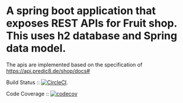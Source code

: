 # A spring boot application that exposes REST APIs for Fruit shop. This uses h2 database and Spring data model.
The apis are implemented based on the specification of  https://api.predic8.de/shop/docs#

Build Status ::  [![CircleCI](https://circleci.com/gh/utlavenkat/fruit-shop-api.svg?style=svg)](https://circleci.com/gh/utlavenkat/fruit-shop-api).

Code Coverage ::  [![codecov](https://codecov.io/gh/utlavenkat/fruit-shop-api/branch/master/graph/badge.svg)](https://codecov.io/gh/utlavenkat/fruit-shop-api)
